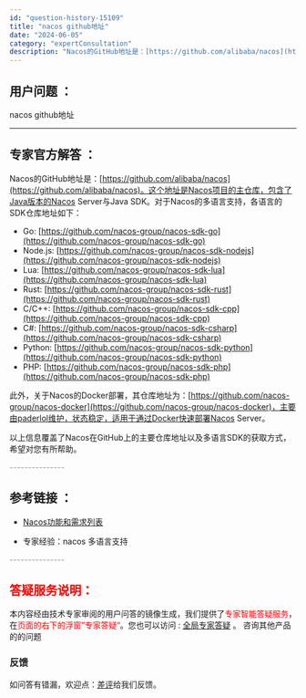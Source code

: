```yaml
---
id: "question-history-15109"
title: "nacos github地址"
date: "2024-06-05"
category: "expertConsultation"
description: "Nacos的GitHub地址是：[https://github.com/alibaba/nacos](https://github.com/alibaba/nacos)。这个地址是Nacos项目的主仓库，包含了Java版本的Nacos Server与Java SDK。对于Nacos的多语言支持，各语"
---
```


## 用户问题 ： 
 nacos github地址  

---------------
## 专家官方解答 ：

Nacos的GitHub地址是：[https://github.com/alibaba/nacos](https://github.com/alibaba/nacos)。这个地址是Nacos项目的主仓库，包含了Java版本的Nacos Server与Java SDK。对于Nacos的多语言支持，各语言的SDK仓库地址如下：

- Go: [https://github.com/nacos-group/nacos-sdk-go](https://github.com/nacos-group/nacos-sdk-go)
- Node.js: [https://github.com/nacos-group/nacos-sdk-nodejs](https://github.com/nacos-group/nacos-sdk-nodejs)
- Lua: [https://github.com/nacos-group/nacos-sdk-lua](https://github.com/nacos-group/nacos-sdk-lua)
- Rust: [https://github.com/nacos-group/nacos-sdk-rust](https://github.com/nacos-group/nacos-sdk-rust)
- C/C++: [https://github.com/nacos-group/nacos-sdk-cpp](https://github.com/nacos-group/nacos-sdk-cpp)
- C#: [https://github.com/nacos-group/nacos-sdk-csharp](https://github.com/nacos-group/nacos-sdk-csharp)
- Python: [https://github.com/nacos-group/nacos-sdk-python](https://github.com/nacos-group/nacos-sdk-python)
- PHP: [https://github.com/nacos-group/nacos-sdk-php](https://github.com/nacos-group/nacos-sdk-php)

此外，关于Nacos的Docker部署，其仓库地址为：[https://github.com/nacos-group/nacos-docker](https://github.com/nacos-group/nacos-docker)，主要由paderlol维护，状态稳定，适用于通过Docker快速部署Nacos Server。

以上信息覆盖了Nacos在GitHub上的主要仓库地址以及多语言SDK的获取方式，希望对您有所帮助。


<font color="#949494">---------------</font> 


## 参考链接 ：

* [Nacos功能和需求列表](https://nacos.io/docs/latest/archive/feature-list)
 
 * 专家经验：nacos 多语言支持 


 <font color="#949494">---------------</font> 
 


## <font color="#FF0000">答疑服务说明：</font> 

本内容经由技术专家审阅的用户问答的镜像生成，我们提供了<font color="#FF0000">专家智能答疑服务</font>，在<font color="#FF0000">页面的右下的浮窗”专家答疑“</font>。您也可以访问 : [全局专家答疑](https://answer.opensource.alibaba.com/docs/intro) 。 咨询其他产品的的问题

### 反馈
如问答有错漏，欢迎点：[差评](https://ai.nacos.io/user/feedbackByEnhancerGradePOJOID?enhancerGradePOJOId=15121)给我们反馈。

